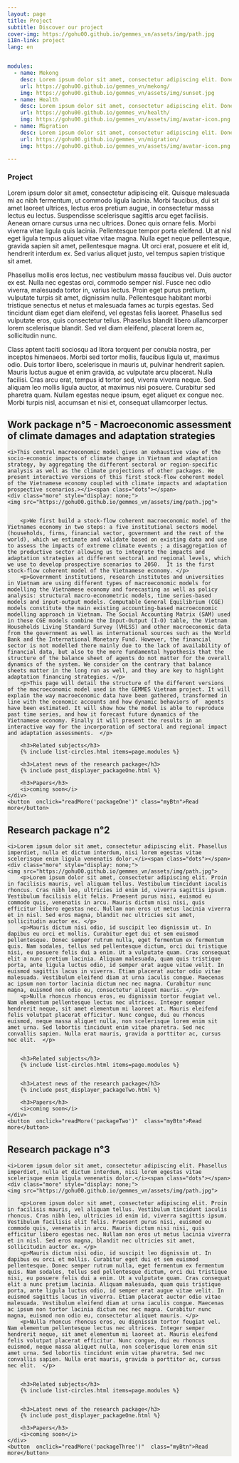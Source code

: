 ```yaml
---
layout: page
title: Project
subtitle: Discover our project
cover-img: https://gohu00.github.io/gemmes_vn/assets/img/path.jpg
i18n-link: project
lang: en


modules:
  - name: Mekong
    desc: Lorem ipsum dolor sit amet, consectetur adipiscing elit. Donec sed sapien dignissim, consectetur tellus ultrices, ultricies orci.
    url: https://gohu00.github.io/gemmes_vn/mekong/
    img: https://gohu00.github.io/gemmes_vn/assets/img/sunset.jpg
  - name: Health
    desc: Lorem ipsum dolor sit amet, consectetur adipiscing elit. Donec sed sapien dignissim, consectetur tellus ultrices, ultricies orci.
    url: https://gohu00.github.io/gemmes_vn/health/
    img: https://gohu00.github.io/gemmes_vn/assets/img/avatar-icon.png
  - name: Migration
    desc: Lorem ipsum dolor sit amet, consectetur adipiscing elit. Donec sed sapien dignissim, consectetur tellus ultrices, ultricies orci.
    url: https://gohu00.github.io/gemmes_vn/migration/
    img: https://gohu00.github.io/gemmes_vn/assets/img/avatar-icon.png

---
```



<style>
#more {display: none;}

.myBtn {
  background-color: #da291c;
  border: none;
  color: white;
  padding: 5px 3px;
  text-align: center;
  text-decoration: none;
  display: inline-block;
  font-size: 16px;
  margin: 4px 2px;
  cursor: pointer;
}


.card {
background-color: #edede9;
}
</style>

### Project


Lorem ipsum dolor sit amet, consectetur adipiscing elit. Quisque malesuada mi ac nibh fermentum, ut commodo ligula lacinia. Morbi faucibus, dui sit amet laoreet ultrices, lectus eros pretium augue, in consectetur massa lectus eu lectus. Suspendisse scelerisque sagittis arcu eget facilisis. Aenean ornare cursus urna nec ultrices. Donec quis ornare felis. Morbi viverra vitae ligula quis lacinia. Pellentesque tempor porta eleifend. Ut at nisl eget ligula tempus aliquet vitae vitae magna. Nulla eget neque pellentesque, gravida sapien sit amet, pellentesque magna. Ut orci erat, posuere et elit id, hendrerit interdum ex. Sed varius aliquet justo, vel tempus sapien tristique sit amet.

Phasellus mollis eros lectus, nec vestibulum massa faucibus vel. Duis auctor ex est. Nulla nec egestas orci, commodo semper nisl. Fusce nec odio viverra, malesuada tortor in, varius lectus. Proin eget purus pretium, vulputate turpis sit amet, dignissim nulla. Pellentesque habitant morbi tristique senectus et netus et malesuada fames ac turpis egestas. Sed tincidunt diam eget diam eleifend, vel egestas felis laoreet. Phasellus sed vulputate eros, quis consectetur tellus. Phasellus blandit libero ullamcorper lorem scelerisque blandit. Sed vel diam eleifend, placerat lorem ac, sollicitudin nunc.

Class aptent taciti sociosqu ad litora torquent per conubia nostra, per inceptos himenaeos. Morbi sed tortor mollis, faucibus ligula ut, maximus odio. Duis tortor libero, scelerisque in mauris ut, pulvinar hendrerit sapien. Mauris luctus augue et enim gravida, ac vulputate arcu placerat. Nulla facilisi. Cras arcu erat, tempus id tortor sed, viverra viverra neque. Sed aliquam leo mollis ligula auctor, at maximus nisi posuere. Curabitur sed pharetra quam. Nullam egestas neque ipsum, eget aliquet ex congue nec. Morbi turpis nisl, accumsan et nisi et, consequat ullamcorper lectus. 




<!-- Passer chaque package en include -->
<div id="package1" class="card" data-package="packageOne">
	<h2>Work package n°5 - Macroeconomic assessment of climate damages and adaptation strategies</h2>

	<i>This central macroeconomic model gives an exhaustive view of the socio-economic impacts of climate change in Vietnam and adaptation strategy, by aggregating the different sectoral or region-specific analysis as well as the climate projections of other packages. We present interactive versions of this first stock-flow coherent model of the Vietnamese economy coupled with climate impacts and adaptation prospective scenarios.></i><span class="dots"></span>
	<div class="more" style="display: none;">
	<img src="https://gohu00.github.io/gemmes_vn/assets/img/path.jpg">


		<p>We first build a stock-flow coherent macroeconomic model of the Vietnames economy in two steps: a five institutional sectors model (households, firms, financial sector, government and the rest of the world), which we estimate and validate based on existing data and use to assess the impacts of extreme climate events ; a disaggregation of the productive sector allowing us to integrate the impacts and adaptation strategies at different sectoral and regional levels, which we use to develop prospective scenarios to 2050.  It is the first stock-flow coherent model of the Vietnamese economy. </p>
		<p>Government institutions, research institutes and universities in Vietnam are using different types of macroeconomic models for modelling the Vietnamese economy and forecasting as well as policy analysis: structural macro-econometric models, time series-based models and input-output models. Computable General Equilibrium (CGE) models constitute the main existing accounting-based macroeconomic modelling approach in Vietnam. The Social Accounting Matrix (SAM) used in these CGE models combine the Input-Output (I-O) table, the Vietnam Households Living Standard Survey (VHLSS) and other macroeconomic data from the government as well as international sources such as the World Bank and the International Monetary Fund. However, the financial sector is not modelled there mainly due to the lack of availability of financial data, but also to the more fundamental hypothesis that the structure of the balance sheet of agents do not matter for the overall dynamics of the system. We consider on the contrary that balance sheets matter in the long run as well, and they are key to highlight adaptation financing strategies. </p>
		<p>This page will detail the structure of the different versions of the macroeconomic model used in the GEMMES Vietnam project. It will explain the way macroeconomic data have been gathered, transformed in line with the economic accounts and how dynamic behaviors of  agents have been estimated. It will show how the model is able to reproduce past time series, and how it forecast future dynamics of the Vietnamese economy. Finally it will present the results in an interactive way for the incorporation of sectoral and regional impact and adaptation assessments.  </p>		
		
		<h3>Related subjects</h3>
		{% include list-circles.html items=page.modules %} 
		
		<h3>Latest news of the research package</h3>
		{% include post_displayer_packageOne.html %}
	
		<h3>Papers</h3>
		<i>coming soon</i>
	</div>
	<button  onclick="readMore('packageOne')" class="myBtn">Read more</button>  





<div id="package2" class="card" data-package="packageTwo">
	<h2>Research package n°2</h2>

	<i>Lorem ipsum dolor sit amet, consectetur adipiscing elit. Phasellus imperdiet, nulla et dictum interdum, nisi lorem egestas vitae scelerisque enim ligula venenatis dolor.</i><span class="dots"></span>
	<div class="more" style="display: none;">
	<img src="https://gohu00.github.io/gemmes_vn/assets/img/path.jpg">
		<p>Lorem ipsum dolor sit amet, consectetur adipiscing elit. Proin in facilisis mauris, vel aliquam tellus. Vestibulum tincidunt iaculis rhoncus. Cras nibh leo, ultricies id enim id, viverra sagittis ipsum. Vestibulum facilisis elit felis. Praesent purus nisi, euismod eu commodo quis, venenatis in arcu. Mauris dictum nisi nisi, quis efficitur libero egestas nec. Nullam non eros ut metus lacinia viverra et in nisl. Sed eros magna, blandit nec ultricies sit amet, sollicitudin auctor ex. </p>
		<p>Mauris dictum nisi odio, id suscipit leo dignissim ut. In dapibus eu orci et mollis. Curabitur eget dui et sem euismod pellentesque. Donec semper rutrum nulla, eget fermentum ex fermentum quis. Nam sodales, tellus sed pellentesque dictum, orci dui tristique nisi, eu posuere felis dui a enim. Ut a vulputate quam. Cras consequat elit a nunc pretium lacinia. Aliquam malesuada, quam quis tristique porta, ante ligula luctus odio, id semper erat augue vitae velit. In euismod sagittis lacus in viverra. Etiam placerat auctor odio vitae malesuada. Vestibulum eleifend diam at urna iaculis congue. Maecenas ac ipsum non tortor lacinia dictum nec nec magna. Curabitur nunc magna, euismod non odio eu, consectetur aliquet mauris. </p>
		<p>Nulla rhoncus rhoncus eros, eu dignissim tortor feugiat vel. Nam elementum pellentesque lectus nec ultrices. Integer semper hendrerit neque, sit amet elementum mi laoreet at. Mauris eleifend felis volutpat placerat efficitur. Nunc congue, dui eu rhoncus euismod, neque massa aliquet nulla, non scelerisque lorem enim sit amet urna. Sed lobortis tincidunt enim vitae pharetra. Sed nec convallis sapien. Nulla erat mauris, gravida a porttitor ac, cursus nec elit.  </p>		

		
		<h3>Related subjects</h3>
		{% include list-circles.html items=page.modules %} 


		<h3>Latest news of the research package</h3>
		{% include post_displayer_packageTwo.html %}
	
		<h3>Papers</h3>
		<i>coming soon</i>
	</div>	
	<button  onclick="readMore('packageTwo')"  class="myBtn">Read more</button>  





<div id="package3" class="card" data-package="packageThree">
	<h2>Research package n°3</h2>

	<i>Lorem ipsum dolor sit amet, consectetur adipiscing elit. Phasellus imperdiet, nulla et dictum interdum, nisi lorem egestas vitae scelerisque enim ligula venenatis dolor.</i><span class="dots"></span>
	<div class="more" style="display: none;">
	<img src="https://gohu00.github.io/gemmes_vn/assets/img/path.jpg">
		
		<p>Lorem ipsum dolor sit amet, consectetur adipiscing elit. Proin in facilisis mauris, vel aliquam tellus. Vestibulum tincidunt iaculis rhoncus. Cras nibh leo, ultricies id enim id, viverra sagittis ipsum. Vestibulum facilisis elit felis. Praesent purus nisi, euismod eu commodo quis, venenatis in arcu. Mauris dictum nisi nisi, quis efficitur libero egestas nec. Nullam non eros ut metus lacinia viverra et in nisl. Sed eros magna, blandit nec ultricies sit amet, sollicitudin auctor ex. </p>
		<p>Mauris dictum nisi odio, id suscipit leo dignissim ut. In dapibus eu orci et mollis. Curabitur eget dui et sem euismod pellentesque. Donec semper rutrum nulla, eget fermentum ex fermentum quis. Nam sodales, tellus sed pellentesque dictum, orci dui tristique nisi, eu posuere felis dui a enim. Ut a vulputate quam. Cras consequat elit a nunc pretium lacinia. Aliquam malesuada, quam quis tristique porta, ante ligula luctus odio, id semper erat augue vitae velit. In euismod sagittis lacus in viverra. Etiam placerat auctor odio vitae malesuada. Vestibulum eleifend diam at urna iaculis congue. Maecenas ac ipsum non tortor lacinia dictum nec nec magna. Curabitur nunc magna, euismod non odio eu, consectetur aliquet mauris. </p>
		<p>Nulla rhoncus rhoncus eros, eu dignissim tortor feugiat vel. Nam elementum pellentesque lectus nec ultrices. Integer semper hendrerit neque, sit amet elementum mi laoreet at. Mauris eleifend felis volutpat placerat efficitur. Nunc congue, dui eu rhoncus euismod, neque massa aliquet nulla, non scelerisque lorem enim sit amet urna. Sed lobortis tincidunt enim vitae pharetra. Sed nec convallis sapien. Nulla erat mauris, gravida a porttitor ac, cursus nec elit.  </p>		

		
		<h3>Related subjects</h3>
		{% include list-circles.html items=page.modules %} 


		<h3>Latest news of the research package</h3>
		{% include post_displayer_packageOne.html %}
	
		<h3>Papers</h3>
		<i>coming soon</i>
	</div>
	<button  onclick="readMore('packageThree')"  class="myBtn">Read more</button>  




<script>
function readMore(package) {
    let dots = document.querySelector(`.card[data-package="${package}"] .dots`);
    let moreText = document.querySelector(`.card[data-package="${package}"] .more`); 
    let btnText = document.querySelector(`.card[data-package="${package}"] .myBtn`);

    if (dots.style.display === "none") {
        dots.style.display = "inline-block";
        btnText.textContent = "Read more";
        moreText.style.display = "none";
    } else {
        dots.style.display = "none";
        btnText.textContent = "Read less"; 
        moreText.style.display = "inline-block";
    }
}
</script>